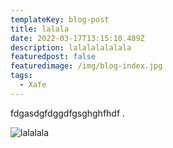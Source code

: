 ```yaml
---
templateKey: blog-post
title: lalala
date: 2022-03-17T13:15:10.489Z
description: lalalalalalala
featuredpost: false
featuredimage: /img/blog-index.jpg
tags:
  - Xafe
---
```

fdgasdgfdggdfgsghghfhdf .



![lalalala](/img/blog-index.jpg "MInha imagem")